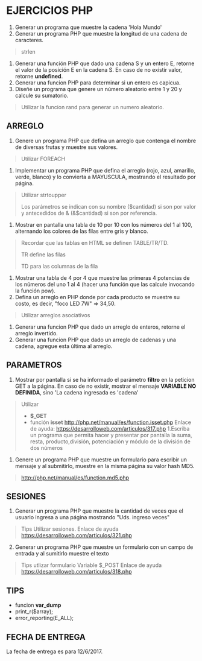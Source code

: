 # EJERCICIOS PHP

1. Generar un programa que muestre la cadena 'Hola Mundo'
1. Generar un programa PHP que muestre la longitud de una cadena de caracteres.
> strlen
1. Generar una función PHP que dado una cadena S y un entero E, retorne el valor de la posición E en la cadena S. En caso de no existir valor, retorne **undefined**.
1. Generar una funcion PHP para determinar si un entero es capicua.
1. Diseñe un programa que genere un número aleatorio entre 1 y 20 y calcule su sumatorio. 
> Utilizar la funcion rand para generar un numero aleatorio.
## ARREGLO
1. Genere un programa PHP que defina un arreglo que contenga el nombre de diversas frutas y muestre sus valores.
> Utilizar FOREACH

1. Implementar un programa PHP que defina el arreglo (rojo, azul, amarillo, verde, blanco) y lo convierta a MAYUSCULA, mostrando el resultado por página.
> Utilizar
> strtoupper
>
> Los parámetros se indican con su nombre ($cantidad) si son por valor y antecedidos de & (&$cantidad) si son por referencia.

1. Mostrar en pantalla una tabla de 10 por 10 con los números del 1 al 100, alternando los colores de las filas entre gris y blanco.
> Recordar que las tablas en HTML se definen
> TABLE/TR/TD.
> 
> TR define las filas
> 
> TD para las columnas de la fila
1. Mostrar una tabla de 4 por 4 que muestre las primeras 4 potencias de los números del uno 1 al 4 (hacer una función que las calcule invocando la función pow).
1. Defina un arreglo en PHP donde por cada producto se muestre su costo, es decir, "foco LED  7W" => 34,50.
> Utilizar arreglos asociativos
1. Generar una funcion PHP que dado un arreglo de enteros, retorne el arreglo invertido.
1. Generar una funcion PHP que dado un arreglo de cadenas y una cadena, agregue esta última al arreglo.

## PARAMETROS 

1. Mostrar por pantalla si se ha informado el parámetro **filtro** en la peticion GET a la página. En caso de no existir, mostrar el mensaje **VARIABLE NO DEFINIDA**, sino 'La cadena ingresada es 'cadena'
> Utilizar
> - **$_GET**
>  - función **isset** http://php.net/manual/es/function.isset.php
> Enlace de ayuda: https://desarrolloweb.com/articulos/317.php
1.Escriba un programa que permita hacer y presentar por pantalla la suma, resta, producto,división, potenciación y módulo de la división de dos números
1. Genere un programa PHP que muestre un formulario para escribir un mensaje y al submitirlo, muestre en la misma página su valor hash MD5.
> http://php.net/manual/es/function.md5.php

## SESIONES
1. Generar un programa PHP que muestre la cantidad de veces que el usuario ingresa a una página mostrando "Uds. ingreso <ingresos> veces"
> Tips
> Utilizar sesiones.
> Enlace de ayuda https://desarrolloweb.com/articulos/321.php

2. Generar un programa PHP que muestre un formulario con un campo de entrada y al sumitirlo muestre el texto
> Tips
> utlizar formulario
> Variable $_POST
> Enlace de ayuda https://desarrolloweb.com/articulos/318.php

## TIPS

* funcion **var_dump**
* print_r($array);
* error_reporting(E_ALL);

## FECHA DE ENTREGA
 
La fecha de entrega es para 12/6/2017.

